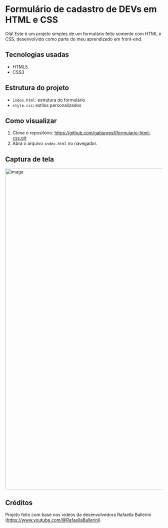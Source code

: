 # Formulário de cadastro de DEVs em HTML e CSS

Olá! Este é um projeto simples de um formulário feito somente com HTML e CSS, desenvolvido como parte do meu aprendizado em front-end.

## Tecnologias usadas

- HTML5
- CSS3

## Estrutura do projeto

- `index.html`: estrutura do formulário
- `style.css`: estilos personalizados

## Como visualizar

1. Clone o repositório: https://github.com/gabspresf/formulario-html-css.git
2. Abra o arquivo `index.html` no navegador.

## Captura de tela

<img width="1877" height="1027" alt="image" src="https://github.com/user-attachments/assets/3f5d6b8b-5f16-4233-b9fb-6a4def8ceaf1"/>

## Créditos

Projeto feito com base nos vídeos da desenvolvedora Rafaella Ballerini (https://www.youtube.com/@RafaellaBallerini).

